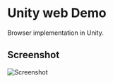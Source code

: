 #  Unity web Demo

 Browser implementation in Unity.

 

## Screenshot

![Screenshot](https://i.imgur.com/NtPcyWy.png)
